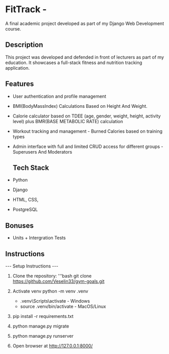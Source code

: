 # FitTrack - 

A final academic project developed as part of my Django Web Development course.

 ## Description

This project was developed and defended in front of lecturers as part of my education. It showcases a full-stack fitness and nutrition tracking application.

 ## Features

- User authentication and profile management

- BMI(BodyMassIndex) Calculations Based on Height And Weight.

- Calorie calculator based on TDEE (age, gender, weight, height, activity level) plus BMR(BASE METABOLIC RATE) calculation

- Workout tracking and management - Burned Calories based on training types

- Admin interface with full and limited CRUD access for different groups - Superusers And Moderators

  ## Tech Stack

- Python
- Django
- HTML, CSS,
- PostgreSQL
## Bonuses

- Units + Intergration Tests
## Instructions
--- Setup Instructions ---

   1. Clone the repository:
    '''bash
    git clone https://github.com/Veselin33/gym-goals.git

2. Activate venv
 python -m venv .venv
   - .venv\Scripts\activate - Windows 
   - source .venv/bin/activate - MacOS/Linux

4. pip install -r requirements.txt

5. python manage.py migrate

6. python manage.py runserver

7. Open browser at http://127.0.0.1:8000/

